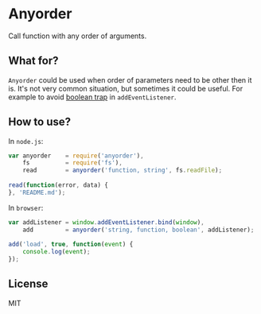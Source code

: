 # Anyorder

Call function with any order of arguments.

## What for?

`Anyorder` could be used when order of parameters need to be other then
it is. It's not very common situation, but sometimes it could be useful.
For example to avoid [boolean trap](http://ariya.ofilabs.com/2011/08/hall-of-api-shame-boolean-trap.html "hall of api shame: boolean trap") in `addEventListener`.

## How to use?
In `node.js`:
```js
var anyorder    = require('anyorder'),
    fs          = require('fs'),
    read        = anyorder('function, string', fs.readFile);
    
read(function(error, data) {
}, 'README.md');
```

In `browser`:
```js
var addListener = window.addEventListener.bind(window),
    add         = anyorder('string, function, boolean', addListener);
    
add('load', true, function(event) {
    console.log(event);
});
```

## License

MIT
